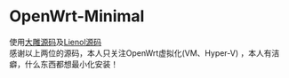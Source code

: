 # OpenWrt-Minimal
使用[大雕源码](https://github.com/coolsnowwolf/lede)及[Lienol源码](https://github.com/Lienol/openwrt-package)<br>
感谢以上两位的源码，本人只关注OpenWrt虚拟化(VM、Hyper-V) ，本人有洁癖，什么东西都想最小化安装！
